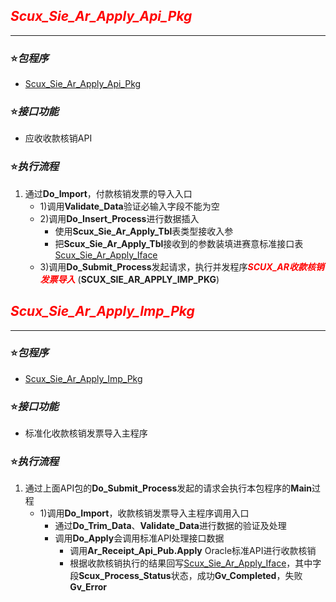 ## <font color="red"><b><i>Scux_Sie_Ar_Apply_Api_Pkg</i></b></font>
---
### ⭐***包程序***
- [Scux_Sie_Ar_Apply_Api_Pkg](Scux_Sie_Ar_Apply_Api_Pkg.pck)
### ⭐***接口功能***
- 应收收款核销API
### ⭐***执行流程***
1. 通过**Do_Import**，付款核销发票的导入入口
    - 1)调用**Validate_Data**验证必输入字段不能为空
    - 2)调用**Do_Insert_Process**进行数据插入
        - 使用**Scux_Sie_Ar_Apply_Tbl**表类型接收入参
        - 把**Scux_Sie_Ar_Apply_Tbl**接收到的参数装填进赛意标准接口表[Scux_Sie_Ar_Apply_Iface](Scux_Sie_Ar_Apply_Iface.txt)
    - 3)调用**Do_Submit_Process**发起请求，执行并发程序<font color="red">***SCUX_AR收款核销发票导入***</font> (**SCUX_SIE_AR_APPLY_IMP_PKG**)

    
## <font color="red"><b><i>Scux_Sie_Ar_Apply_Imp_Pkg</i></b></font>
---
### ⭐***包程序***
- [Scux_Sie_Ar_Apply_Imp_Pkg](Scux_Sie_Ar_Apply_Imp_Pkg.pck)
### ⭐***接口功能***
- 标准化收款核销发票导入主程序
### ⭐***执行流程***
1. 通过上面API包的**Do_Submit_Process**发起的请求会执行本包程序的**Main**过程
    -  1)调用**Do_Import**，收款核销发票导入主程序调用入口
        - 通过**Do_Trim_Data**、**Validate_Data**进行数据的验证及处理
        - 调用**Do_Apply**会调用标准API处理接口数据
            - 调用**Ar_Receipt_Api_Pub.Apply** Oracle标准API进行收款核销
            - 根据收款核销执行的结果回写[Scux_Sie_Ar_Apply_Iface](Scux_Sie_Ar_Apply_Iface.txt)，其中字段**Scux_Process_Status**状态，成功**Gv_Completed**，失败**Gv_Error**


